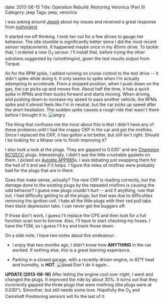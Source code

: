 date: 2013-06-15
Title: Operation Rebuild: Restoring Veronica (Part II)
Category: jeep
Tags: jeep, veronica

I was asking around [Jeepit](http://www.reddit.com/r/jeep) about my issues and received a great response from [nothinginit](http://www.reddit.com/r/Jeep/comments/1g3caj/idle_problems_acceleration_problems_need_advice/caiblhi).

It started me off thinking.  I took her out for a few drives to gauge her behavior. The idle stumble is significantly better since I did the most recent sensor replacements. It happened maybe once in my 45min drive. To tackle that, I ordered a new O<sub>2</sub> sensor. I'll install that, before trying the other solutions suggested by /u/nothinginit, given the test results output from Torque.

As for the RPM spike, I added running on cruise control to the test drive -- it didn't spike while doing it. It only seems to spike when I'm actually attempting to accelerate. From a stopped position, when I push down on the gas, the car picks up and moves fine. About half the time, it has a quick spike in RPMs and then bucks forward and starts moving. When driving, and pushing down to increase my speed to pass another vehicle, the RPMs spike and it almost feels like I'm in neutral, but the car picks up speed after the short hesitation. The sudden spike causes a rough ride that wasn't there before I brought it in. ![angry](/static/images/angry.gif)

The thing that confuses me the most about this is that I didn't have any of these problems until I had the crappy CKP in the car and got the misfires. Since I replaced the CKP, it has gotten a lot better, but still isn't *right*. Should I be looking for a Mopar one to finish improving it?

I also took a look at the plugs. They are gapped to 0.035" and are [Champion RC12ECC](http://www.championsparkplugs.com/Quickwatch.aspx?zpid=8519) plugs. Interestingly, I didn't see the little crushable gaskets on them. I picked six [Autolite APP985](http://shop.advanceautoparts.com/webapp/wcs/stores/servlet/product_double-platinum-spark-plug-autolite_15650025-p?vehicleIdSearch=147591&isAllVehicle=false)s. I was debating just swapping them for the hell of it and see if it helps. I figure the miles of misfires were probably bad for the plugs that are in there.

Does that make sense, actually? The new CKP is reading correctly, but the damage done to the existing plugs by the repeated misfires is causing the odd behavior? I guess new plugs couldn't hurt -- and if anything, rule that out. I had difficulty getting to all the plugs, but that was due to difficulties removing the ignition coil. I hate all the little plugs with their red pull tabs then black depression tabs. I can never get the buggers off.

If those don't work, I guess I'll replace the CPS and then look for a full function scan tool to borrow. Also, I'll have to start checking my hoses. I have the FSM, so I guess I'll try and track those down.

On a side note, I have two notes about this endeavour: 

* I enjoy that two months ago, I didn't know how **ANYTHING** in the car worked. If nothing else, this is a great learning experience.

* Parking in a closed garage, with a recently driven engine, in 92&deg;F heat and humidity, is **HOT**. ![dead](/static/images/dead.gif) Don't do it again...


**UPDATE (2013-06-16)**
After letting the engine cool over night, I went and changed the plugs. It improved the ride by about 30%. It turns out that they incorrectly gapped the three plugs that were misfiring (the plugs were at 0.030"). Smoother, but still needs some love. Hopefully the O<sub>2</sub> and Camshaft Positioning sensors will fix the last of it. 
